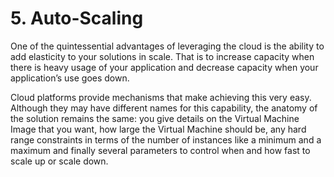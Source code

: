# 5. Auto-Scaling

One of the quintessential advantages of leveraging the cloud is the ability to add elasticity to your solutions in scale. That is to increase capacity when there is heavy usage of your application and decrease capacity when your application’s use goes down.

Cloud platforms provide mechanisms that make achieving this very easy. Although they may have different names for this capability, the anatomy of the solution remains the same: you give details on the Virtual Machine Image that you want, how large the Virtual Machine should be, any hard range constraints in terms of the number of instances like a minimum and a maximum and finally several parameters to control when and how fast to scale up or scale down.